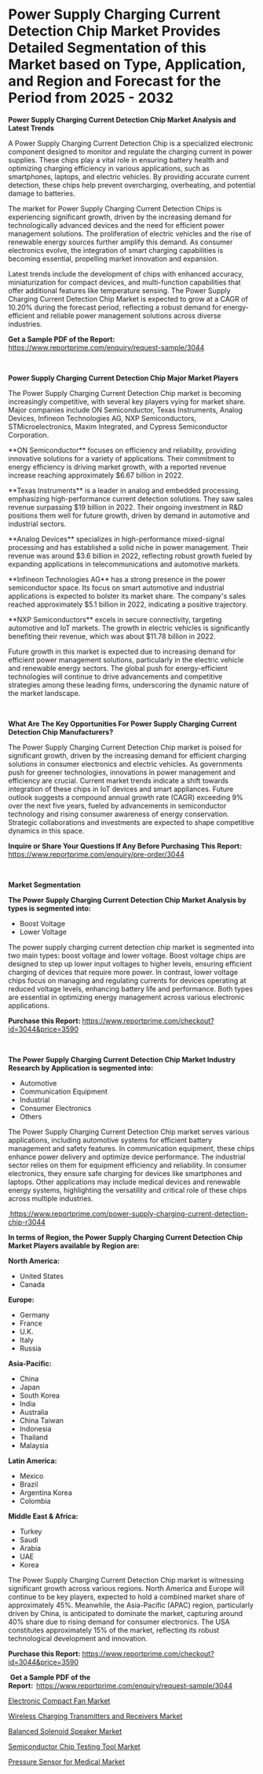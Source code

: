 <p><h1>Power Supply Charging Current Detection Chip Market Provides Detailed Segmentation of this Market based on Type, Application, and Region and Forecast for the Period from 2025 - 2032</h1></p><p><strong>Power Supply Charging Current Detection Chip Market Analysis and Latest Trends</strong></p>
<p><p>A Power Supply Charging Current Detection Chip is a specialized electronic component designed to monitor and regulate the charging current in power supplies. These chips play a vital role in ensuring battery health and optimizing charging efficiency in various applications, such as smartphones, laptops, and electric vehicles. By providing accurate current detection, these chips help prevent overcharging, overheating, and potential damage to batteries.</p><p>The market for Power Supply Charging Current Detection Chips is experiencing significant growth, driven by the increasing demand for technologically advanced devices and the need for efficient power management solutions. The proliferation of electric vehicles and the rise of renewable energy sources further amplify this demand. As consumer electronics evolve, the integration of smart charging capabilities is becoming essential, propelling market innovation and expansion.</p><p>Latest trends include the development of chips with enhanced accuracy, miniaturization for compact devices, and multi-function capabilities that offer additional features like temperature sensing. The Power Supply Charging Current Detection Chip Market is expected to grow at a CAGR of 10.20% during the forecast period, reflecting a robust demand for energy-efficient and reliable power management solutions across diverse industries.</p></p>
<p><strong>Get a Sample PDF of the Report:&nbsp;</strong> <a href="https://www.reportprime.com/enquiry/request-sample/3044?utm_campaign=904&utm_medium=2&utm_source=Github&utm_content=ia&utm_term=18032025&utm_id=power-supply-charging-current-detection-chip">https://www.reportprime.com/enquiry/request-sample/3044</a></p>
<p>&nbsp;</p>
<p><strong>Power Supply Charging Current Detection Chip Major Market Players</strong></p>
<p><p>The Power Supply Charging Current Detection Chip market is becoming increasingly competitive, with several key players vying for market share. Major companies include ON Semiconductor, Texas Instruments, Analog Devices, Infineon Technologies AG, NXP Semiconductors, STMicroelectronics, Maxim Integrated, and Cypress Semiconductor Corporation. </p><p>**ON Semiconductor** focuses on efficiency and reliability, providing innovative solutions for a variety of applications. Their commitment to energy efficiency is driving market growth, with a reported revenue increase reaching approximately $6.67 billion in 2022.</p><p>**Texas Instruments** is a leader in analog and embedded processing, emphasizing high-performance current detection solutions. They saw sales revenue surpassing $19 billion in 2022. Their ongoing investment in R&D positions them well for future growth, driven by demand in automotive and industrial sectors.</p><p>**Analog Devices** specializes in high-performance mixed-signal processing and has established a solid niche in power management. Their revenue was around $3.6 billion in 2022, reflecting robust growth fueled by expanding applications in telecommunications and automotive markets.</p><p>**Infineon Technologies AG** has a strong presence in the power semiconductor space. Its focus on smart automotive and industrial applications is expected to bolster its market share. The company's sales reached approximately $5.1 billion in 2022, indicating a positive trajectory.</p><p>**NXP Semiconductors** excels in secure connectivity, targeting automotive and IoT markets. The growth in electric vehicles is significantly benefiting their revenue, which was about $11.78 billion in 2022.</p><p>Future growth in this market is expected due to increasing demand for efficient power management solutions, particularly in the electric vehicle and renewable energy sectors. The global push for energy-efficient technologies will continue to drive advancements and competitive strategies among these leading firms, underscoring the dynamic nature of the market landscape.</p></p>
<p>&nbsp;</p>
<p><strong>What Are The Key Opportunities For Power Supply Charging Current Detection Chip Manufacturers?</strong></p>
<p><p>The Power Supply Charging Current Detection Chip market is poised for significant growth, driven by the increasing demand for efficient charging solutions in consumer electronics and electric vehicles. As governments push for greener technologies, innovations in power management and efficiency are crucial. Current market trends indicate a shift towards integration of these chips in IoT devices and smart appliances. Future outlook suggests a compound annual growth rate (CAGR) exceeding 9% over the next five years, fueled by advancements in semiconductor technology and rising consumer awareness of energy conservation. Strategic collaborations and investments are expected to shape competitive dynamics in this space.</p></p>
<p><strong>Inquire or Share Your Questions If Any Before Purchasing This Report:</strong> <a href="https://www.reportprime.com/enquiry/pre-order/3044?utm_campaign=904&utm_medium=2&utm_source=Github&utm_content=ia&utm_term=18032025&utm_id=power-supply-charging-current-detection-chip">https://www.reportprime.com/enquiry/pre-order/3044</a></p>
<p>&nbsp;</p>
<p><strong>Market Segmentation</strong></p>
<p><strong>The Power Supply Charging Current Detection Chip Market Analysis by types is segmented into:</strong></p>
<p><ul><li>Boost Voltage</li><li>Lower Voltage</li></ul></p>
<p><p>The power supply charging current detection chip market is segmented into two main types: boost voltage and lower voltage. Boost voltage chips are designed to step up lower input voltages to higher levels, ensuring efficient charging of devices that require more power. In contrast, lower voltage chips focus on managing and regulating currents for devices operating at reduced voltage levels, enhancing battery life and performance. Both types are essential in optimizing energy management across various electronic applications.</p></p>
<p><strong>Purchase this Report:&nbsp;</strong><a href="https://www.reportprime.com/checkout?id=3044&price=3590&utm_campaign=904&utm_medium=2&utm_source=Github&utm_content=ia&utm_term=18032025&utm_id=power-supply-charging-current-detection-chip">https://www.reportprime.com/checkout?id=3044&price=3590</a></p>
<p>&nbsp;</p>
<p><strong>The Power Supply Charging Current Detection Chip Market Industry Research by Application is segmented into:</strong></p>
<p><ul><li>Automotive</li><li>Communication Equipment</li><li>Industrial</li><li>Consumer Electronics</li><li>Others</li></ul></p>
<p><p>The Power Supply Charging Current Detection Chip market serves various applications, including automotive systems for efficient battery management and safety features. In communication equipment, these chips enhance power delivery and optimize device performance. The industrial sector relies on them for equipment efficiency and reliability. In consumer electronics, they ensure safe charging for devices like smartphones and laptops. Other applications may include medical devices and renewable energy systems, highlighting the versatility and critical role of these chips across multiple industries.</p></p>
<p><a href="https://www.reportprime.com/power-supply-charging-current-detection-chip-r3044?utm_campaign=904&utm_medium=2&utm_source=Github&utm_content=ia&utm_term=18032025&utm_id=power-supply-charging-current-detection-chip">&nbsp;https://www.reportprime.com/power-supply-charging-current-detection-chip-r3044</a></p>
<p><strong>In terms of Region, the Power Supply Charging Current Detection Chip Market Players available by Region are:</strong></p>
<p>
    <p> <strong> North America: </strong>
        <ul>
            <li>United States</li>
            <li>Canada</li>
        </ul>
        </p> 
    <p> <strong> Europe: </strong>
        <ul>
            <li>Germany</li>
            <li>France</li>
            <li>U.K.</li>
            <li>Italy</li>
            <li>Russia</li>
        </ul>
        </p> 
    <p> <strong> Asia-Pacific: </strong>
        <ul>
            <li>China</li>
            <li>Japan</li>
            <li>South Korea</li>
            <li>India</li>
            <li>Australia</li>
            <li>China Taiwan</li>
            <li>Indonesia</li>
            <li>Thailand</li>
            <li>Malaysia</li>
        </ul>
        </p> 
    <p> <strong> Latin America: </strong>
        <ul>
            <li>Mexico</li>
            <li>Brazil</li>
            <li>Argentina Korea</li>
            <li>Colombia</li>
        </ul>
        </p> 
    <p> <strong> Middle East & Africa: </strong>
        <ul>
            <li>Turkey</li>
            <li>Saudi</li>
            <li>Arabia</li>
            <li>UAE</li>
            <li>Korea</li>
        </ul>
    </p>
    </p>
<p><p>The Power Supply Charging Current Detection Chip market is witnessing significant growth across various regions. North America and Europe will continue to be key players, expected to hold a combined market share of approximately 45%. Meanwhile, the Asia-Pacific (APAC) region, particularly driven by China, is anticipated to dominate the market, capturing around 40% share due to rising demand for consumer electronics. The USA constitutes approximately 15% of the market, reflecting its robust technological development and innovation.</p></p>
<p><strong>Purchase this Report: </strong><a href="https://www.reportprime.com/checkout?id=3044&price=3590&utm_campaign=904&utm_medium=2&utm_source=Github&utm_content=ia&utm_term=18032025&utm_id=power-supply-charging-current-detection-chip">https://www.reportprime.com/checkout?id=3044&price=3590</a></p>
<p>&nbsp;<strong>Get a Sample PDF of the Report:&nbsp;&nbsp;</strong><a href="https://www.reportprime.com/enquiry/request-sample/3044?utm_campaign=904&utm_medium=2&utm_source=Github&utm_content=ia&utm_term=18032025&utm_id=power-supply-charging-current-detection-chip">https://www.reportprime.com/enquiry/request-sample/3044</a></p>
<p><strong></strong></p>
<p><p><a href="https://github.com/ajegiobitsa/Market-Research-Report-List-1/blob/main/electronic-compact-fan-market.md?utm_campaign=904&utm_medium=2&utm_source=Github&utm_content=ia&utm_term=18032025&utm_id=power-supply-charging-current-detection-chip">Electronic Compact Fan Market</a></p><p><a href="https://github.com/aslinalirey9/Market-Research-Report-List-1/blob/main/wireless-charging-transmitters-and-receivers-market.md?utm_campaign=904&utm_medium=2&utm_source=Github&utm_content=ia&utm_term=18032025&utm_id=power-supply-charging-current-detection-chip">Wireless Charging Transmitters and Receivers Market</a></p><p><a href="https://github.com/kaidaloeckf7/Market-Research-Report-List-1/blob/main/balanced-solenoid-speaker-market.md?utm_campaign=904&utm_medium=2&utm_source=Github&utm_content=ia&utm_term=18032025&utm_id=power-supply-charging-current-detection-chip">Balanced Solenoid Speaker Market</a></p><p><a href="https://github.com/ocambdidarhz/Market-Research-Report-List-1/blob/main/semiconductor-chip-testing-tool-market.md?utm_campaign=904&utm_medium=2&utm_source=Github&utm_content=ia&utm_term=18032025&utm_id=power-supply-charging-current-detection-chip">Semiconductor Chip Testing Tool Market</a></p><p><a href="https://github.com/arifasabeygb/Market-Research-Report-List-1/blob/main/pressure-sensor-for-medical-market.md?utm_campaign=904&utm_medium=2&utm_source=Github&utm_content=ia&utm_term=18032025&utm_id=power-supply-charging-current-detection-chip">Pressure Sensor for Medical Market</a></p></p>